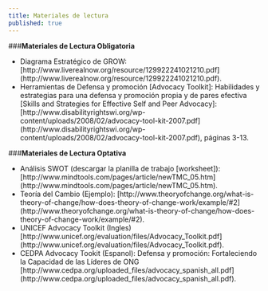 ```yaml
---
title: Materiales de lectura
published: true
---
```


###**Materiales de Lectura Obligatoria**
<ul>
<li>Diagrama Estratégico de GROW: [http://www.liverealnow.org/resource/129922241021210.pdf](http://www.liverealnow.org/resource/129922241021210.pdf).
<li>Herramientas de Defensa y promoción  [Advocacy Toolkit]: Habilidades y estrategias para una defensa y promoción  propia y de pares efectiva [Skills and Strategies for Effective Self and Peer Advocacy]: [http://www.disabilityrightswi.org/wp-content/uploads/2008/02/advocacy-tool-kit-2007.pdf](http://www.disabilityrightswi.org/wp-content/uploads/2008/02/advocacy-tool-kit-2007.pdf), páginas 3-13.
</ul>

###**Materiales de Lectura Optativa**
<ul><li>Análisis SWOT (descargar la planilla de trabajo [worksheet]): [http://www.mindtools.com/pages/article/newTMC_05.htm](http://www.mindtools.com/pages/article/newTMC_05.htm).
<li>Teoría del Cambio (Ejemplo):
[http://www.theoryofchange.org/what-is-theory-of-change/how-does-theory-of-change-work/example/#2](http://www.theoryofchange.org/what-is-theory-of-change/how-does-theory-of-change-work/example/#2).
<li>UNICEF Advocacy Toolkit  (Ingles) 
[http://www.unicef.org/evaluation/files/Advocacy_Toolkit.pdf](http://www.unicef.org/evaluation/files/Advocacy_Toolkit.pdf).
<li>CEDPA Advocacy Tookit (Espanol): Defensa y promoción: Fortaleciendo la Capacidad de las Líderes de ONG
[http://www.cedpa.org/uploaded_files/advocacy_spanish_all.pdf](http://www.cedpa.org/uploaded_files/advocacy_spanish_all.pdf).
</ul>

